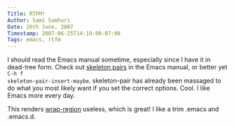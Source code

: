 ```yaml
---
Title: RTFM!
Author: Sami Samhuri
Date: 26th June, 2007
Timestamp: 2007-06-25T14:19:00-07:00
Tags: emacs, rtfm
---
```


I should read the Emacs manual sometime, especially since I have it in dead-tree form. Check out <a href="http://www.gnu.org/software/emacs/manual/html_node/autotype/Inserting-Pairs.html">skeleton pairs</a> in the Emacs manual, or better yet <code>C-h f skeleton-pair-insert-maybe</code>. skeleton-pair has already been massaged to do what you most likely want if you set the correct options. Cool. I like Emacs more every day.

This renders <a href="/posts/2007/06/emacs-for-textmate-junkies">wrap-region</a> useless, which is great! I like a trim .emacs and .emacs.d.

